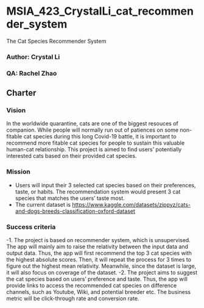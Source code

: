 # MSIA_423_CrystalLi_cat_recommender_system
The Cat Species Recommender System 

### Author: Crystal Li
### QA: Rachel Zhao

## Charter

### Vision
In the worldwide quarantine, cats are one of the biggest resouces of companion. While people will normally run out of patiences on some non-fitable cat species during this long Covid-19 battle, it is important to recommend more fitable cat species for people to sustain this valuable human-cat relationship. This project is aimed to find users’ potentially interested cats based on their provided cat species.
   
### Mission
- Users will input their 3 selected cat species based on their preferences, taste, or habits. The recommendation system would present 3 cat species that matches the users’ taste most.
- The current dataset is https://www.kaggle.com/datasets/zippyz/cats-and-dogs-breeds-classification-oxford-dataset

### Success criteria
-1. The project is based on recommender system, which is unsupervised. The app will mainly aim to raise the relativity between the input data and output data. Thus, the app will first recommend the top 3 cat species with the highest absolute scores. Then, it will repeat the process for 3 times to figure out the highest mean relativity. Meanwhile, since the dataset is large, it will also focus on coverage of the dataset. 
-2. The project aims to suggest the cat species based on users’ preference and taste. Thus, the app will provide links to access the recommended cat species on difference channels, such as Youtube, Wiki, and potential breeder etc. The business metric will be click-through rate and conversion rate. 




